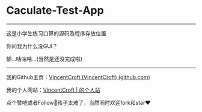 # Caculate-Test-App

------

这是小学生练习口算的源码及程序存放位置

你问我为什么没GUI？

额...咕咕咕...(当然是还没完成啦)

------

我的Github主页：[VincentCroft (VincentCroft) (github.com)](https://github.com/VincentCroft)

我的个人网站：[VincentCroft | 的个人站](https://vincentcroft.github.io/)

点个赞吧或者Follow🦄孩子太难了，当然同时欢迎fork和star❤️



































